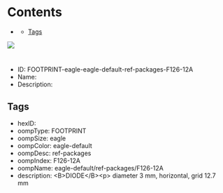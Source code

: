 



Contents
========

* [](#)
	* [Tags](#tags)
  
![][im]
# 

- ID: FOOTPRINT-eagle-eagle-default-ref-packages-F126-12A
- Name: 
- Description: 

## Tags

- hexID: 
- oompType: FOOTPRINT
- oompSize: eagle
- oompColor: eagle-default
- oompDesc: ref-packages
- oompIndex: F126-12A
- oompName: eagle-default/ref-packages/F126-12A
- description: &lt;B&gt;DIODE&lt;/B&gt;&lt;p&gt;&#xD;
diameter 3 mm, horizontal, grid 12.7 mm



[im]: image.png
